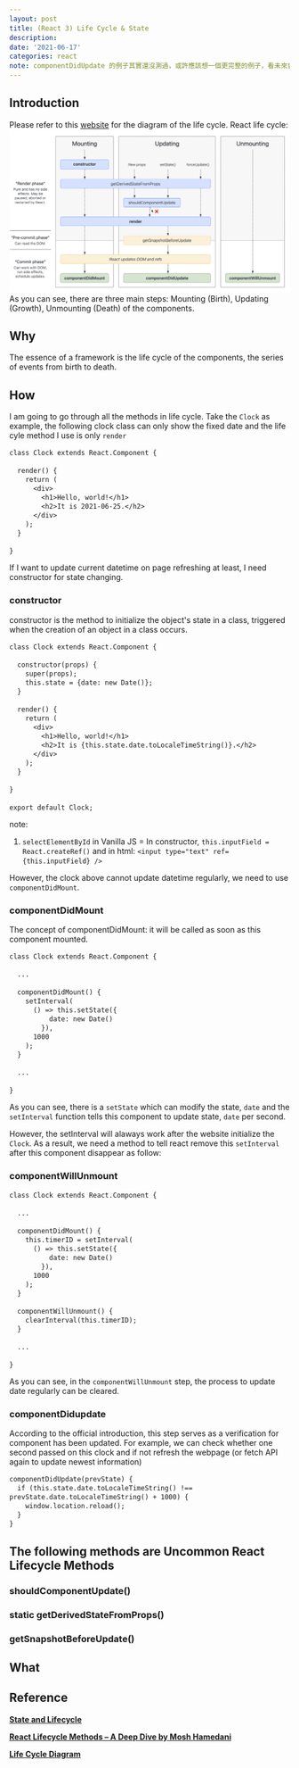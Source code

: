 ```yaml
---
layout: post
title: (React 3) Life Cycle & State
description:
date: '2021-06-17'
categories: react
note: componentDidUpdate 的例子其實還沒測過，或許應該想一個更完整的例子，看未來會不會遇到。
---
```


## Introduction
Please refer to this [website](https://projects.wojtekmaj.pl/react-lifecycle-methods-diagram/) for the diagram of the life cycle. React life cycle:
<img src="/assets/img/react_lifecycle.png" alt="react_lifecycle">
As you can see, there are three main steps: Mounting (Birth), Updating (Growth), Unmounting (Death) of the components.

## Why
The essence of a framework is the life cycle of the components, the series of events from birth to death.

## How
I am going to go through all the methods in life cycle. Take the `Clock` as example, the following clock class can only show the fixed date and the life cyle method I use is only `render`
```
class Clock extends React.Component {

  render() {
    return (
      <div>
        <h1>Hello, world!</h1>
        <h2>It is 2021-06-25.</h2>
      </div>
    );
  }

}
```
If I want to update current datetime on page refreshing at least, I need constructor for state changing.

### constructor
constructor is the method to initialize the object's state in a class, triggered when the creation of an object in a class occurs.

```
class Clock extends React.Component {

  constructor(props) {
    super(props);
    this.state = {date: new Date()};
  }

  render() {
    return (
      <div>
        <h1>Hello, world!</h1>
        <h2>It is {this.state.date.toLocaleTimeString()}.</h2>
      </div>
    );
  }

}

export default Clock;
```
note: 

1. `selectElementById` in Vanilla JS = In constructor, `this.inputField = React.createRef()` and in html: `<input type="text" ref={this.inputField} />`

However, the clock above cannot update datetime regularly, we need to use `componentDidMount`.

### componentDidMount
The concept of componentDidMount: it will be called as soon as this component mounted.
```
class Clock extends React.Component {

  ...

  componentDidMount() {
    setInterval(
      () => this.setState({
          date: new Date()
        }),
      1000
    );
  }

  ...

}
```
As you can see, there is a `setState` which can modify the state, `date` and the `setInterval` function tells this component to update state, `date` per second.

However, the setInterval will alaways work after the website initialize the `Clock`. As a result, we need a method to tell react remove this `setInterval` after this component disappear as follow:

### componentWillUnmount
```
class Clock extends React.Component {

  ...

  componentDidMount() {
    this.timerID = setInterval(
      () => this.setState({
          date: new Date()
        }),
      1000
    );
  }

  componentWillUnmount() {
    clearInterval(this.timerID);
  }

  ...

}
```
As you can see, in the `componentWillUnmount` step, the process to update date regularly can be cleared.

### componentDidupdate
According to the official introduction, this step serves as a verification for component has been updated. For example, we can check whether one second passed on this clock and if not refresh the webpage (or fetch API again to update newest information)
```
componentDidUpdate(prevState) {
  if (this.state.date.toLocaleTimeString() !== prevState.date.toLocaleTimeString() + 1000) {
    window.location.reload();
  }
}
```

## The following methods are Uncommon React Lifecycle Methods
### shouldComponentUpdate()
### static getDerivedStateFromProps()
### getSnapshotBeforeUpdate()

## What

## Reference
[**State and Lifecycle**](https://reactjs.org/docs/state-and-lifecycle.html)

[**React Lifecycle Methods – A Deep Dive by Mosh Hamedani**](https://programmingwithmosh.com/javascript/react-lifecycle-methods/)

[**Life Cycle Diagram**](https://projects.wojtekmaj.pl/react-lifecycle-methods-diagram/)
